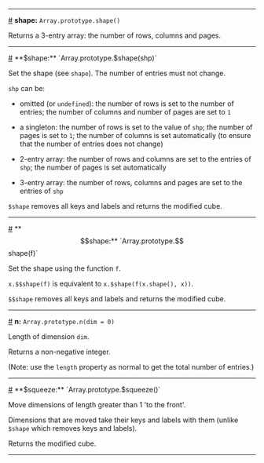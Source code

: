 
---

<a name="method_shape" href="#method_shape">#</a> **shape:** `Array.prototype.shape()`

Returns a 3-entry array: the number of rows, columns and pages.

---

<a name="method_set_shape" href="#method_set_shape">#</a> **$shape:** `Array.prototype.$shape(shp)`

Set the shape (see `shape`). The number of entries must not change.

`shp` can be:

* omitted (or `undefined`): the number of rows is set to the number of entries; the number of columns and number of pages are set to `1`

* a singleton: the number of rows is set to the value of `shp`; the number of pages is set to `1`; the number of columns is set automatically (to ensure that the number of entries does not change)

* 2-entry array: the number of rows and columns are set to the entries of `shp`; the number of pages is set automatically

* 3-entry array: the number of rows, columns and pages are set to the entries of `shp` 

`$shape` removes all keys and labels and returns the modified cube.

---

<a name="method_set_set_shape" href="#method_set_set_shape">#</a> **$$shape:** `Array.prototype.$$shape(f)`

Set the shape using the function `f`.

`x.$$shape(f)` is equivalent to `x.$shape(f(x.shape(), x))`.

`$$shape` removes all keys and labels and returns the modified cube.

---

<a name="method_n" href="#method_n">#</a> **n:** `Array.prototype.n(dim = 0)`

Length of dimension `dim`.

Returns a non-negative integer.

(Note: use the `length` property as normal to get the total number of entries.)

---


<a name="method_set_squeeze" href="#method_set_squeeze">#</a> **$squeeze:** `Array.prototype.$squeeze()`

Move dimensions of length greater than 1 'to the front'.

Dimensions that are moved take their keys and labels with them (unlike `$shape` which removes keys and labels).

Returns the modified cube.

---

